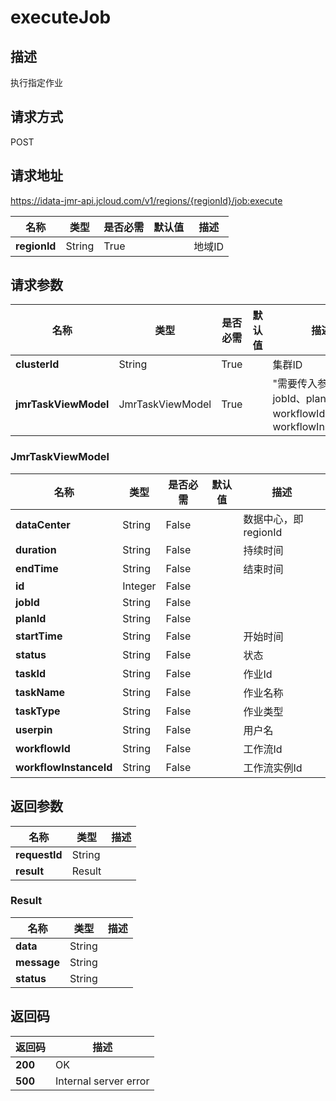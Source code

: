 # executeJob


## 描述
执行指定作业

## 请求方式
POST

## 请求地址
https://idata-jmr-api.jcloud.com/v1/regions/{regionId}/job:execute

|名称|类型|是否必需|默认值|描述|
|---|---|---|---|---|
|**regionId**|String|True| |地域ID|

## 请求参数
|名称|类型|是否必需|默认值|描述|
|---|---|---|---|---|
|**clusterId**|String|True| |集群ID|
|**jmrTaskViewModel**|JmrTaskViewModel|True| |"需要传入参数: jobId、planId、workflowId、workflowInstanceId"<br>|

### JmrTaskViewModel
|名称|类型|是否必需|默认值|描述|
|---|---|---|---|---|
|**dataCenter**|String|False| |数据中心，即regionId|
|**duration**|String|False| |持续时间|
|**endTime**|String|False| |结束时间|
|**id**|Integer|False| | |
|**jobId**|String|False| | |
|**planId**|String|False| | |
|**startTime**|String|False| |开始时间|
|**status**|String|False| |状态|
|**taskId**|String|False| |作业Id|
|**taskName**|String|False| |作业名称|
|**taskType**|String|False| |作业类型|
|**userpin**|String|False| |用户名|
|**workflowId**|String|False| |工作流Id|
|**workflowInstanceId**|String|False| |工作流实例Id|

## 返回参数
|名称|类型|描述|
|---|---|---|
|**requestId**|String| |
|**result**|Result| |

### Result
|名称|类型|描述|
|---|---|---|
|**data**|String| |
|**message**|String| |
|**status**|String| |

## 返回码
|返回码|描述|
|---|---|
|**200**|OK|
|**500**|Internal server error|
